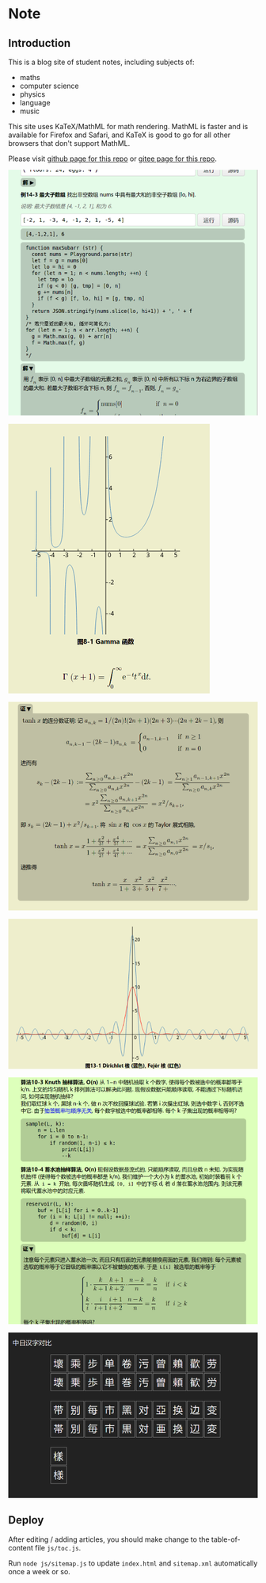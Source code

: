 # Note

## Introduction

This is a blog site of student notes, including subjects of:

* maths
* computer science
* physics
* language
* music

This site uses KaTeX/MathML for math rendering. MathML is faster and is
available for Firefox and Safari, and KaTeX is good to go for all other
browsers that don't support MathML.

Please visit [github page for this repo](https://zmx0142857.github.io/note/) or [gitee page for this repo](https://zmx0142857.gitee.io/note/).

![在线运行](img/Screenshot_from_2021-05-25_11-51-03.png)

![Gamma 函数](img/Screenshot_from_2021-05-22_11-26-26.png)

![连分数](img/Screenshot_from_2021-05-20_00-08-48.png)

![核函数](img/Screenshot_from_2021-05-10_18-29-24.png)

![Knuth 抽样算法](img/Screenshot_from_2021-04-17_21-16-22.png)

![中日汉字对比](img/Screenshot_from_2021-02-23_13-24-02.png)

## Deploy

After editing / adding articles, you should make change to the table-of-content file `js/toc.js`.

Run `node js/sitemap.js` to update `index.html` and `sitemap.xml` automatically once a week or so.

